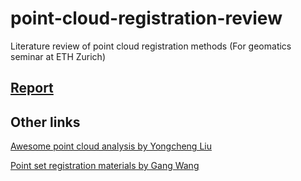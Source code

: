 # point-cloud-registration-review
Literature review of point cloud registration methods (For geomatics seminar at ETH Zurich)


## [Report](https://github.com/YuePanEdward/point-cloud-registration-review/blob/master/Target_less_registration_review_Yue_Pan_GS-arxiv.pdf)

## Other links
[Awesome point cloud analysis by Yongcheng Liu](https://github.com/YuePanEdward/awesome-point-cloud-analysis)

[Point set registration materials by Gang Wang](https://github.com/gwang-cv/Point-Set-Matching-Registration-Material)
